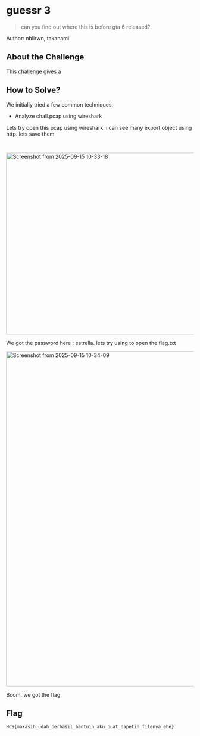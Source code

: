 # guessr 3
> can you find out where this is before gta 6 released?

Author: nblirwn, takanami


## About the Challenge
This challenge gives a 

## How to Solve?

We initially tried a few common techniques:

- Analyze chall.pcap using wireshark

Lets try open this pcap using wireshark. i can see many export object using http. lets save them



```


```
<img width="746" height="489" alt="Screenshot from 2025-09-15 10-33-18" src="https://github.com/user-attachments/assets/9abd5d4a-28f1-4f63-af5d-b427ebd485d8" />

We got the password here : estrella. lets try using to open the flag.txt

<img width="911" height="901" alt="Screenshot from 2025-09-15 10-34-09" src="https://github.com/user-attachments/assets/bf4df688-9b68-4cc0-89d6-1bab111ca483" />

Boom. we got the flag

## Flag
```
HCS{makasih_udah_berhasil_bantuin_aku_buat_dapetin_filenya_ehe}
```
